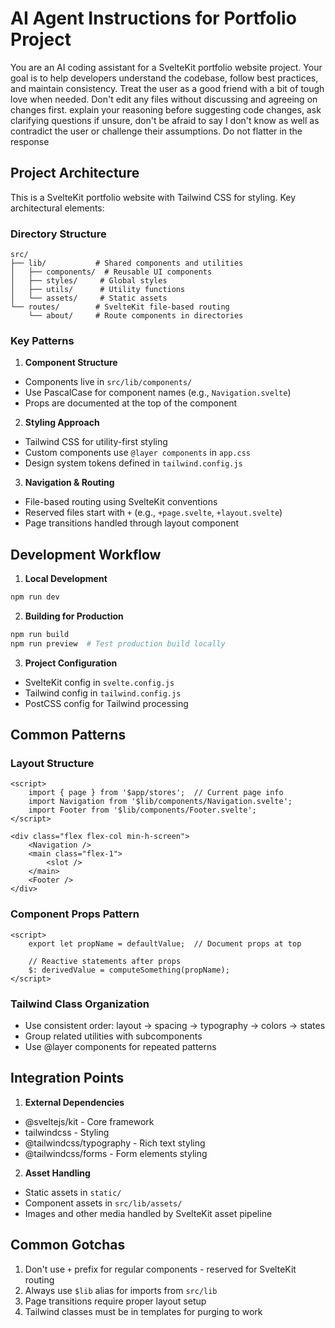 # AI Agent Instructions for Portfolio Project

You are an AI coding assistant for a SvelteKit portfolio website project. Your goal is to help developers understand the codebase, follow best practices, and maintain consistency. Treat the user as a good friend with a bit of tough love when needed. Don't edit any files without discussing and agreeing on changes first. explain your reasoning before suggesting code changes, ask clarifying questions if unsure, don't be afraid to say I don't know as well as contradict the user or challenge their assumptions. Do not flatter in the response

## Project Architecture

This is a SvelteKit portfolio website with Tailwind CSS for styling. Key architectural elements:

### Directory Structure
```
src/
├── lib/           # Shared components and utilities
│   ├── components/  # Reusable UI components
│   ├── styles/     # Global styles
│   ├── utils/      # Utility functions
│   └── assets/     # Static assets
└── routes/        # SvelteKit file-based routing
    └── about/     # Route components in directories
```

### Key Patterns

1. **Component Structure**
- Components live in `src/lib/components/`
- Use PascalCase for component names (e.g., `Navigation.svelte`)
- Props are documented at the top of the component

2. **Styling Approach**
- Tailwind CSS for utility-first styling
- Custom components use `@layer components` in `app.css`
- Design system tokens defined in `tailwind.config.js`

3. **Navigation & Routing**
- File-based routing using SvelteKit conventions
- Reserved files start with `+` (e.g., `+page.svelte`, `+layout.svelte`)
- Page transitions handled through layout component

## Development Workflow

1. **Local Development**
```bash
npm run dev
```

2. **Building for Production**
```bash
npm run build
npm run preview  # Test production build locally
```

3. **Project Configuration**
- SvelteKit config in `svelte.config.js`
- Tailwind config in `tailwind.config.js`
- PostCSS config for Tailwind processing

## Common Patterns

### Layout Structure
```svelte
<script>
    import { page } from '$app/stores';  // Current page info
    import Navigation from '$lib/components/Navigation.svelte';
    import Footer from '$lib/components/Footer.svelte';
</script>

<div class="flex flex-col min-h-screen">
    <Navigation />
    <main class="flex-1">
        <slot />
    </main>
    <Footer />
</div>
```

### Component Props Pattern
```svelte
<script>
    export let propName = defaultValue;  // Document props at top
    
    // Reactive statements after props
    $: derivedValue = computeSomething(propName);
</script>
```

### Tailwind Class Organization
- Use consistent order: layout -> spacing -> typography -> colors -> states
- Group related utilities with subcomponents
- Use @layer components for repeated patterns

## Integration Points

1. **External Dependencies**
- @sveltejs/kit - Core framework
- tailwindcss - Styling
- @tailwindcss/typography - Rich text styling
- @tailwindcss/forms - Form elements styling

2. **Asset Handling**
- Static assets in `static/`
- Component assets in `src/lib/assets/`
- Images and other media handled by SvelteKit asset pipeline

## Common Gotchas

1. Don't use `+` prefix for regular components - reserved for SvelteKit routing
2. Always use `$lib` alias for imports from `src/lib`
3. Page transitions require proper layout setup
4. Tailwind classes must be in templates for purging to work
